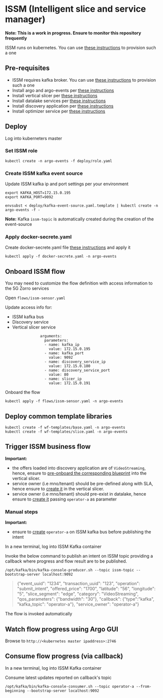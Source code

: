 # ISSM (Intelligent slice and service manager)

**Note: This is a work in progress. Ensure to monitor this repository frequently**

ISSM runs on kubernetes. You can use [these instructions](https://github.com/5GZORRO/infrastructure/blob/master/docs/kubernetes.md) to provision such a one

## Pre-requisites

* ISSM requires kafka broker. You can use [these instructions](https://github.com/5GZORRO/infrastructure/blob/master/docs/kafka.md) to provision such a one
* Install argo and argo-events per [these instructions](docs/argo.md)
* Install vertical slicer per [these instructions](docs/slicer.md)
* Install datalake services per [these instructions](docs/datalake.md)
* Install discovery application per [these instructions](https://github.com/5GZORRO/Smart-Resource-and-Service-Discovery-application/blob/main/readme.txt)
* Install optimizer service per [these instructions](https://github.com/5GZORRO/issm-optimizer/blob/master/README.md)

## Deploy

Log into kuberneters master

### Set ISSM role

```
kubectl create -n argo-events -f deploy/role.yaml
```

### Create ISSM kafka event source

Update ISSM kafka ip and port settings per your environment

```
export KAFKA_HOST=172.15.0.195
export KAFKA_PORT=9092
```

```
envsubst < deploy/kafka-event-source.yaml.template | kubectl create -n argo-events -f -
```

**Note:** Kafka `issm-topic` is automatically created during the creation of the event-source

### Apply docker-secrete.yaml

Create docker-secrete.yaml file [these instructions](https://github.com/5GZORRO/infrastructure/blob/master/docs/kubernetes-private-dockerregistry.md) and apply it

```
kubectl apply -f docker-secrete.yaml -n argo-events
```

## Onboard ISSM flow

You may need to customize the flow definition with access information to the 5G Zorro services

Open `flows/issm-sensor.yaml`

Update access info for:

* ISSM kafka bus
* Discovery service
* Vertical slicer service

```
                arguments:
                  parameters:
                  - name: kafka_ip
                    value: 172.15.0.195
                  - name: kafka_port
                    value: 9092
                  - name: discovery_service_ip
                    value: 172.15.0.180
                  - name: discovery_service_port
                    value: 80
                  - name: slicer_ip
                    value: 172.15.0.191

```

Onboard the flow

```
kubectl apply -f flows/issm-sensor.yaml -n argo-events
```

## Deploy common template libraries

```
kubectl create -f wf-templates/base.yaml -n argo-events
kubectl create -f wf-templates/slice.yaml -n argo-events
```

## Trigger ISSM business flow

**Important:**
* the offers loaded into discovery application are of `VideoStreaming`, hence, ensure to [pre-onboard the corresponding blueprint](./scripts/slicer/onboard.md) into the vertical slicer.
* service owner (i.e mno/tenant) should be pre-defined along with SLA, hence ensure to [create it](./scripts/slicer/define_tenant.md) in the vertical slicer.
* service owner (i.e mno/tenant) should pre-exist in datalake, hence ensure to [create it](docs/datalake.md#create-user) passing `operator-a` as parameter

### Manual steps

**Important:**
* ensure to [create](https://github.com/5GZORRO/infrastructure/blob/master/docs/kafka.md#create-topics) `operator-a` on ISSM kafka bus before publishing the intent

In a new terminal, log into ISSM Kafka container

Invoke the below command to publish an intent on ISSM topic providing a callback where progress and flow result are to be published.

```
/opt/kafka/bin/kafka-console-producer.sh --topic issm-topic --bootstrap-server localhost:9092
```

>{"event_uuid": "1234", "transaction_uuid": "123", "operation": "submit_intent", "offered_price": "1700", "latitude": "56", "longitude": "5", "slice_segment": "edge", "category": "VideoStreaming", "qos_parameters": {"bandwidth": "30"}, "callback": {"type":"kafka", "kafka_topic": "operator-a"}, "service_owner": "operator-a"}

The flow is invoked automatically

## Watch flow progress using Argo GUI

Browse to `http://<kubernetes master ipaddress>:2746`

## Consume flow progress (via callback)

In a new terminal, log into ISSM Kafka container

Consume latest updates reported on callback's topic

```
/opt/kafka/bin/kafka-console-consumer.sh --topic operator-a --from-beginning --bootstrap-server localhost:9092
```
